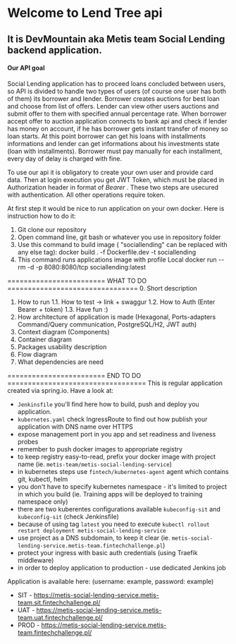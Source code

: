 # Welcome to Lend Tree api
## It is DevMountain aka Metis team Social Lending backend application.

#### Our API goal
Social Lending application has to proceed loans concluded between users,
so API is divided to handle two types of users (of course one user has
both of them) its borrower and lender. Borrower creates auctions for best loan
and choose from list of offers. Lender can view other users auctions and submit
offer to them with specified annual percentage rate. When borrower accept offer
to auction application connects to bank api and check if lender has money on account,
if he has borrower gets instant transfer of money so loan starts. At this point
borrower can get his loans with installments informations and lender can get
informations about his investments state (loan with installments). Borrower must
pay manually for each installment, every day of delay is charged with fine.

To use our api it is obligatory to create your own user and provide card data.
Then at login execution you get JWT Token, which must be placed in Authorization
header in format of *Bearer <JWT Token>*.
These two steps are usecured with authentication. All other operations require token.


At first step it would be nice to run application on your own docker.
Here is instruction how to do it:
1. Git clone our repository
2. Open command line, git bash or whatever you use in repository folder
3. Use this command to build image ( "sociallending" can be replaced with any else tag):
    docker build . -f Dockerfile.dev -t sociallending
4. This command runs applications image with profile Local
    docker run --rm -d  -p 8080:8080/tcp sociallending:latest


 ======================== WHAT TO DO ================================
 0. Short description
 1. How to run
 1.1. How to test -> link + swaggur
 1.2. How to Auth (Enter Bearer + token)
 1.3. Have fun :)
 2. How architecture of application is made (Hexagonal, Ports-adapters Command/Query communication, PostgreSQL/H2, JWT auth)
 3. Context diagram (Components)
 4. Container diagram <Optional>
 5. Packages usability description
 6. Flow diagram
 7. What dependencies are need

======================== END TO DO ==================================
This is regular application created via spring.io. Have a look at:
* `Jenkinsfile` you'll find here how to build, push and deploy you application.
* `kubernetes.yaml` check IngressRoute to find out how publish your application with DNS name over HTTPS
* expose management port in you app and set readiness and liveness probes
* remember to push docker images to appropriate registry
* to keep registry easy-to-read, prefix your docker image with project name (ie. `metis-team/metis-social-lending-service`)
* in kubernetes steps use `fintech/kubernetes-agent` agent which contains git, kubectl, helm
* you don't have to specify kubernetes namespace - it's limited to project in which you build (ie. Training apps will be deployed to training namespace only)
* there are two kuberentes configurations available `kubeconfig-sit` and `kubeconfig-sit` (check Jenkinsfile)
* because of using tag `latest` you need to execute `kubectl rollout restart deployment metis-social-lending-service`
* use project as a DNS subdomain, to keep it clear (ie. `metis-social-lending-service.metis-team.fintechchallenge.pl`)
* protect your ingress with basic auth credentials (using Traefik middleware)
* in order to deploy application to production - use dedicated Jenkins job

Application is available here: (username: example, password: example)
* SIT - https://metis-social-lending-service.metis-team.sit.fintechchallenge.pl/
* UAT - https://metis-social-lending-service.metis-team.uat.fintechchallenge.pl/
* PROD - https://metis-social-lending-service.metis-team.fintechchallenge.pl/
